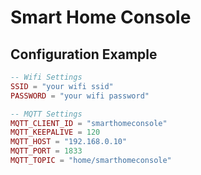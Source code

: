 # Smart Home Console

## Configuration Example
```lua
-- Wifi Settings
SSID = "your wifi ssid"
PASSWORD = "your wifi password"

-- MQTT Settings
MQTT_CLIENT_ID = "smarthomeconsole"
MQTT_KEEPALIVE = 120
MQTT_HOST = "192.168.0.10"
MQTT_PORT = 1833
MQTT_TOPIC = "home/smarthomeconsole"
```
